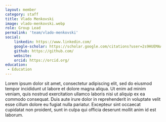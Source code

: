 ```yaml
---
layout: member
category: staff
title: Vlado Menkovski 
image: vlado-menkovski.webp 
role: Group Lead
permalink: 'team/vlado-menkovski'
social:
    linkedin: https://www.linkedin.com/
    google-scholar: https://scholar.google.com/citations?user=2s9HUEMAAAAJ&hl=en
    github: https://github.com/
    website:
    orcid: https://orcid.org/
education:
 - Education
---
```


Lorem ipsum dolor sit amet, consectetur adipiscing elit, sed do eiusmod tempor incididunt ut labore et dolore magna aliqua. Ut enim ad minim veniam, quis nostrud exercitation ullamco laboris nisi ut aliquip ex ea commodo consequat. Duis aute irure dolor in reprehenderit in voluptate velit esse cillum dolore eu fugiat nulla pariatur. Excepteur sint occaecat cupidatat non proident, sunt in culpa qui officia deserunt mollit anim id est laborum.
